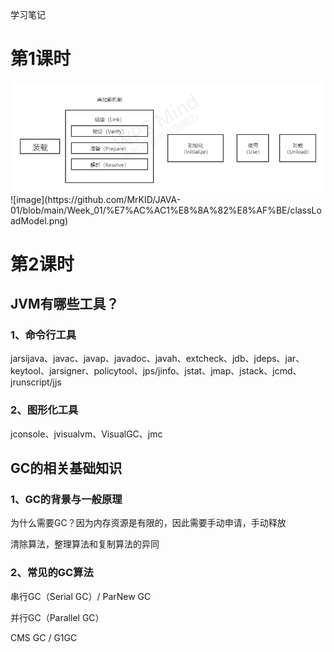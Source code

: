学习笔记

# 第1课时

<img src="https://github.com/MrKID/JAVA-01/blob/main/Week_01/%E7%AC%AC1%E8%8A%82%E8%AF%BE/classLoadModel.png" />
 ![image](https://github.com/MrKID/JAVA-01/blob/main/Week_01/%E7%AC%AC1%E8%8A%82%E8%AF%BE/classLoadModel.png)

# 第2课时

## JVM有哪些工具？

### 1、命令行工具

jarsijava、javac、javap、javadoc、javah、extcheck、jdb、jdeps、jar、keytool、jarsigner、policytool、jps/jinfo、jstat、jmap、jstack、jcmd、jrunscript/jjs

### 2、图形化工具

jconsole、jvisualvm、VisualGC、jmc

## GC的相关基础知识

### 1、GC的背景与一般原理

为什么需要GC？因为内存资源是有限的，因此需要手动申请，手动释放

清除算法，整理算法和复制算法的异同

### 2、常见的GC算法

串行GC（Serial GC）/ ParNew GC

并行GC（Parallel GC）

CMS GC / G1GC

